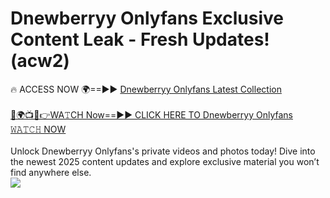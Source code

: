 # Dnewberryy Onlyfans Exclusive Content Leak - Fresh Updates! (acw2)

🔥 ACCESS NOW 🌍==►► <a href="https://tinyurl.com/kvy9nzfs" rel="nofollow">Dnewberryy Onlyfans Latest Collection</a>
<br><br>
[🔴🌍📺📱👉WA𝚃CH Now==►► CLICK HERE TO Dnewberryy Onlyfans 𝚆𝙰𝚃𝙲𝙷 NOW](https://tinyurl.com/kvy9nzfs)
<br><br>
Unlock Dnewberryy Onlyfans's private videos and photos today! Dive into the newest 2025 content updates and explore exclusive material you won’t find anywhere else.
<br>
<a href="https://tinyurl.com/kvy9nzfs" rel="nofollow" data-target="animated-image.originalLink"><img src="https://camo.githubusercontent.com/8a4f000d20f83aca3bf7ec5f350d767afa0574a8a352519fd8cfa583a6f93a33/68747470733a2f2f692e696d6775722e636f6d2f644a486b345a712e676966" data-canonical-src="https://i.imgur.com/dJHk4Zq.gif" style="max-width: 100%; display: inline-block;" data-target="animated-image.originalImage"></a>
<br>
